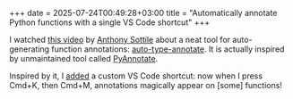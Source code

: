 +++
date = 2025-07-24T00:49:28+03:00
title = "Automatically annotate Python functions with a single VS Code shortcut"
+++

I watched [this video](https://www.youtube.com/watch?v=YTDpiP1-PRg) by [Anthony Sottile](https://github.com/asottile) about a neat tool for auto-generating function annotations: [auto-type-annotate](https://github.com/getsentry/auto-type-annotate). It is actually inspired by unmaintained tool called [PyAnnotate](https://github.com/dropbox/pyannotate).

Inspired by it, I [added](https://github.com/vrslev/dotfiles/compare/955fa16aef44ab094c598028352b088b10954666...68f096e10f46dcdfb5f55c4552cbe26616a28c47) a custom VS Code shortcut: now when I press Cmd+K, then Cmd+M, annotations magically appear on \[some] functions!
